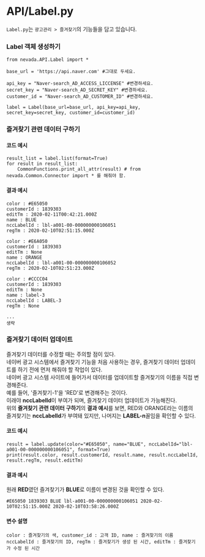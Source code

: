 # API/Label.py

`Label.py`는 `광고관리 > 즐겨찾기`의 기능들을 담고 있습니다. <br>


### Label 객체 생성하기
	from nevada.API.Label import *

	base_url = 'https://api.naver.com' #그대로 두세요.

	api_key = "Naver-search_AD_ACCESS_LICCENSE" #변경하세요.
	secret_key = "Naver-search_AD_SECRET_KEY" #변경하세요.
	customer_id = "Naver-search_AD_CUSTOMER_ID" #변경하세요.

	label = Label(base_url=base_url, api_key=api_key, secret_key=secret_key, customer_id=customer_id)


### 즐겨찾기 관련 데이터 구하기
#### 코드 예시
    result_list = label.list(format=True)
    for result in result_list:
        CommonFunctions.print_all_attr(result) # from nevada.Common.Connector import * 를 해줘야 함.

#### 결과 예시
    
    color : #E65050
    customerId : 1839303
    editTm : 2020-02-11T00:42:21.000Z
    name : BLUE
    nccLabelId : lbl-a001-00-000000000106051
    regTm : 2020-02-10T02:51:15.000Z
    
    color : #E6A050
    customerId : 1839303
    editTm : None
    name : ORANGE
    nccLabelId : lbl-a001-00-000000000106052
    regTm : 2020-02-10T02:51:23.000Z
    
    color : #CCCC04
    customerId : 1839303
    editTm : None
    name : label-3
    nccLabelId : LABEL-3
    regTm : None
    
    ...
    생략
    
   
### 즐겨찾기 데이터 업데이트
즐겨찾기 데이터를 수정할 때는 주의할 점이 있다. <br> 네이버 광고 시스템에서 즐겨찾기 기능을 처음 사용하는 경우, 즐겨찾기 데이터 업데이트를 하기 전에 먼저 해줘야 할 작업이 있다. <br> 네이버 광고 시스템 사이트에 들어가서 데이터를 업데이트할 즐겨찾기의 이름을 직접 변경해준다. <br> 예를 들어, '즐겨찾기-1'을 'RED'로 변경해주는 것이다. <br> 이래야 **nccLabelId**이 부여가 되며, 즐겨찾기 데이터 업데이트가 가능해진다. <br> 위의 **즐겨찾기 관련 데이터 구하기**의 **결과 예시**를 보면, RED와 ORANGE라는 이름의 즐겨찾기는 **nccLabelId**가 부여돼 있지만, 나머지는 **LABEL-n**꼴임을 확인할 수 있다.

#### 코드 예시
    result = label.update(color="#E65050", name="BLUE", nccLabelId="lbl-a001-00-000000000106051", format=True)
    print(result.color, result.customerId, result.name, result.nccLabelId, result.regTm, result.editTm)
    
#### 결과 예시
원래 **RED**였던 즐겨찾기가 **BLUE**로 이름이 변경된 것을 확인할 수 있다.

	#E65050 1839303 BLUE lbl-a001-00-000000000106051 2020-02-10T02:51:15.000Z 2020-02-10T03:58:26.000Z
	
#### 변수 설명
    color : 즐겨찾기의 색, customer_id : 고객 ID, name : 즐겨찾기의 이름
    nccLabelId : 즐겨찾기의 ID, regTm : 즐겨찾기가 생성 된 시간, editTm : 즐겨찾기가 수정 된 시간